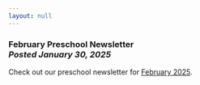 ```yaml
---
layout: null
---
```


<h3 class="ui header">
  February Preschool Newsletter
  <div class="sub header">
    <i>Posted January 30, 2025</i>
  </div>
</h3>

Check out our preschool newsletter for
<a href="{{ site.baseurl }}/assets/newsletters/2024-2025/COH_February_2025_Newsletter.pdf">February 2025</a>.
